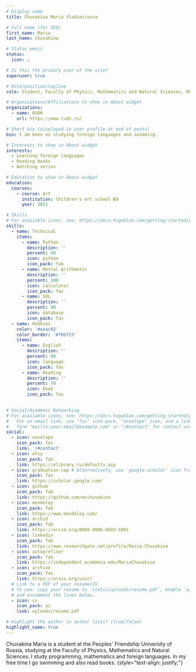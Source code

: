 ```yaml
---
# Display name
title: Chuvakina Maria Vladimirovna

# Full name (for SEO)
first_name: Maria
last_name: Chuvakina

# Status emoji
status:
  icon: ☕️

# Is this the primary user of the site?
superuser: true

# Role/position/tagline
role: Student, Faculty of Physics, Mathematics and Natural Sciences, RUDN University

# Organizations/Affiliations to show in About widget
organizations:
  - name: RUDN
    url: https://www.rudn.ru/

# Short bio (displayed in user profile at end of posts)
bio: I am keen on studying foreign languages and swimming.

# Interests to show in About widget
interests:
  - Learning foreign languages
  - Reading books
  - Watching series

# Education to show in About widget
education:
  courses:
    - course: Art
      institution: Children's art school №9
      year: 2021

# Skills
# For available icons, see: https://docs.hugoblox.com/getting-started/page-builder/#icons
skills:
  - name: Technical
    items:
      - name: Python
        description: ''
        percent: 60
        icon: python
        icon_pack: fab
      - name: Mental Arithmetic
        description: ''
        percent: 100
        icon: calculator
        icon_pack: fas
      - name: SQL
        description: ''
        percent: 40
        icon: database
        icon_pack: fas
  - name: Hobbies
    color: '#eeac02'
    color_border: '#f0bf23'
    items:
      - name: English
        description: ''
        percent: 90
        icon: language
        icon_pack: fas
      - name: Reading
        description: ''
        percent: 70
        icon: book
        icon_pack: fas
      

# Social/Academic Networking
# For available icons, see: https://docs.hugoblox.com/getting-started/page-builder/#icons
#   For an email link, use "fas" icon pack, "envelope" icon, and a link in the
#   form "mailto:your-email@example.com" or "/#contact" for contact widget.
social:
  - icon: envelope
    icon_pack: fas
    link: '/#contact'
  - icon: etsy
    icon_pack: fab
    link: https://elibrary.ru/defaultx.asp
  - icon: graduation-cap # Alternatively, use `google-scholar` icon from `ai` icon pack
    icon_pack: fas
    link: https://scholar.google.com/
  - icon: github
    icon_pack: fab
    link: https://github.com/mvchuvakina
  - icon: mendeley
    icon_pack: fab
    link: https://www.mendeley.com/
  - icon: orchid
    icon_pack: fab
    link: https://orcid.org/0009-0006-0693-5001
  - icon: linkedin
    icon_pack: fab
    link: https://www.researchgate.net/profile/Maria-Chuvakina
  - icon: autoprefixer
    icon_pack: fab
    link: https://independent.academia.edu/MariaChuvakina
  - icon: archive
    icon_pack: fas
    link: https://arxiv.org/user/
  # Link to a PDF of your resume/CV.
  # To use: copy your resume to `static/uploads/resume.pdf`, enable `ai` icons in `params.yaml`,
  # and uncomment the lines below.
  - icon: cv
    icon_pack: ai
    link: uploads/resume.pdf

# Highlight the author in author lists? (true/false)
highlight_name: true
---
```


Chuvakina Maria is a student at the Peoples' Friendship University of Russia, studying at the Faculty of Physics, Mathematics and Natural Sciences. I study programming, mathematics and foreign languages. In my free time I go swimming and also read books.
{style="text-align: justify;"}
